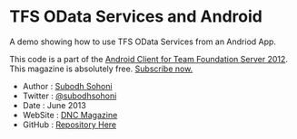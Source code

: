 TFS OData Services and Android
==============================

A demo showing how to use TFS OData Services from an Andriod App.


This code is a part of the [Android Client for Team Foundation Server 2012](http://www.dotnetcurry.com/magazine/dnc-magazine-issue7.aspx). This magazine is absolutely free. [Subscribe now.](http://www.dotnetcurry.com/magazine)

* Author  : [Subodh Sohoni](http://www.dotnetcurry.com/Author.aspx?AuthorName=Subodh%20Sohoni)
* Twitter : [@subodhsohoni](http://www.twitter.com/subodhsohoni)
* Date    : June 2013
* WebSite : [DNC Magazine](http://www.dncmagazine.com)
* GitHub  : [Repository Here](https://github.com/dotnetcurry/tfs-odata-android-dncmag-07)
